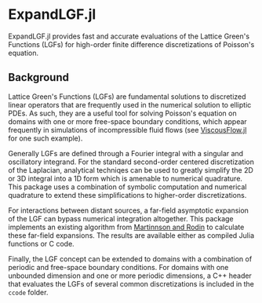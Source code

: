 # ExpandLGF.jl

ExpandLGF.jl provides fast and accurate evaluations of the Lattice Green's Functions (LGFs) for high-order finite difference discretizations of Poisson's equation.

## Background
Lattice Green's Functions (LGFs) are fundamental solutions to discretized linear operators that are frequently used in the numerical solution to elliptic PDEs. As such, they are a useful tool for solving Poisson's equation on domains with one or more free-space boundary conditions, which appear frequently in simulations of incompressible fluid flows (see [ViscousFlow.jl](https://github.com/JuliaIBPM/ViscousFlow.jl) for one such example). 

Generally LGFs are defined through a Fourier integral with a singular and oscillatory integrand. For the standard second-order centered discretization of the Laplacian, analytical techniqes can be used to greatly simplify the 2D or 3D integral into a 1D form which is amenable to numerical quadrature. This package uses a combination of symbolic computation and numerical quadrature to extend these simplifications to higher-order discretizations. 

For interactions between distant sources, a far-field asymptotic expansion of the LGF can bypass numerical integration altogether. This package implements an existing algorithm from [Martinnson and Rodin](https://doi.org/10.1098/rspa.2002.0985) to calculate these far-field expansions. The results are available either as compiled Julia functions or C code.

Finally, the LGF concept can be extended to domains with a combination of periodic and free-space boundary conditions. For domains with one unbounded dimension and one or more periodic dimensions, a C++ header that evaluates the LGFs of several common discretizations is included in the `ccode` folder.